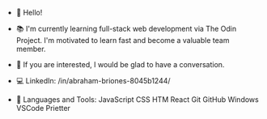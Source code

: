 - 👋 Hello! 

- 📚 I'm currently learning full-stack web development via The Odin Project. I'm motivated to learn fast and become a valuable team member.

- 💬 If you are interested, I would be glad to have a conversation.

- 💻 LinkedIn: /in/abraham-briones-8045b1244/ 

- 🧰 Languages and Tools: JavaScript CSS  HTM React Git GitHub Windows VSCode Prietter




<!---
abebriones94/abebriones94 is a ✨ special ✨ repository because its `README.md` (this file) appears on your GitHub profile.
You can click the Preview link to take a look at your changes.
--->
